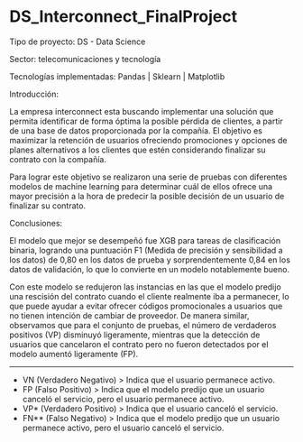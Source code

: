 # DS_Interconnect_FinalProject

Tipo de proyecto: DS - Data Science

Sector: telecomunicaciones y tecnología

Tecnologías implementadas: Pandas | Sklearn <LogisticRegression> <DecisionTreeClassifier> <RandomForestClassifier> <xgboost> <catboost> | Matplotlib 

Introducción:

La empresa interconnect esta buscando implementar una solución que permita identificar de forma óptima la posible pérdida de clientes, a partir de una base de datos proporcionada por la compañía. El objetivo es maximizar la retención de usuarios ofreciendo promociones y opciones de planes alternativos a los clientes que estén considerando finalizar su contrato con la compañía.

Para lograr este objetivo se realizaron una serie de pruebas con diferentes modelos de machine learning para determinar cuál de ellos ofrece una mayor precisión a la hora de predecir la posible decisión de un usuario de finalizar su contrato.

Conclusiones:

El modelo que mejor se desempeñó fue XGB para tareas de clasificación binaria, logrando una puntuación F1 (Medida de precisión y sensibilidad a los datos) de 0,80 en los datos de prueba y sorprendentemente 0,84 en los datos de validación, lo que lo convierte en un modelo notablemente bueno.

Con este modelo se redujeron las instancias en las que el modelo predijo una rescisión del contrato cuando el cliente realmente iba a permanecer, lo que puede ayudar a evitar ofrecer códigos promocionales a usuarios que no tienen intención de cambiar de proveedor.
De manera similar, observamos que para el conjunto de pruebas, el número de verdaderos positivos (VP) disminuyó ligeramente, mientras que la detección de usuarios que cancelaron el contrato pero no fueron detectados por el modelo aumentó ligeramente (FP).

-----------------------------------------------------------------------------------------------------------------------------
- VN (Verdadero Negativo) > Indica que el usuario permanece activo.
- FP (Falso Positivo) > Indica que el modelo predijo que un usuario canceló el servicio, pero el usuario permanece activo.
- VP* (Verdadero Positivo) > Indica que el usuario canceló el servicio.
- FN** (Falso Negativo) > Indica que el modelo predijo que un usuario permanece activo, pero el usuario canceló el servicio.
